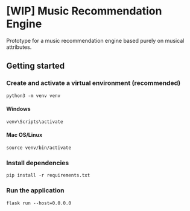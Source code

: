 # [WIP] Music Recommendation Engine

Prototype for a music recommendation engine based purely on musical attributes.

## Getting started

### Create and activate a virtual environment (recommended)

```
python3 -m venv venv
```

#### Windows

```
venv\Scripts\activate
```

#### Mac OS/Linux

```
source venv/bin/activate
```

### Install dependencies

```
pip install -r requirements.txt
```

### Run the application

```
flask run --host=0.0.0.0
```
